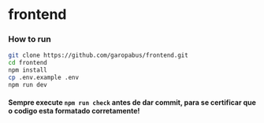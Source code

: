 # frontend

### How to run

```bash
git clone https://github.com/garopabus/frontend.git
cd frontend
npm install
cp .env.example .env
npm run dev
```

#### Sempre execute `npm run check`  antes de dar commit, para se certificar que o codigo esta formatado corretamente!
